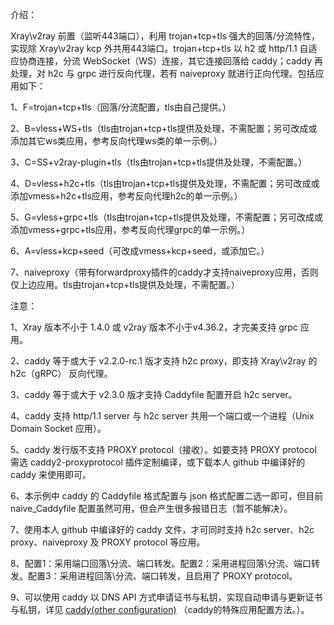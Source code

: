 介绍：

Xray\v2ray 前置（监听443端口），利用 trojan+tcp+tls 强大的回落/分流特性，实现除 Xray\v2ray kcp 外共用443端口。trojan+tcp+tls 以 h2 或 http/1.1 自适应协商连接，分流 WebSocket（WS）连接，其它连接回落给 caddy；caddy 再处理，对 h2c 与 grpc 进行反向代理，若有 naiveproxy 就进行正向代理。包括应用如下：

1、F=trojan+tcp+tls（回落/分流配置，tls由自己提供。）

2、B=vless+WS+tls（tls由trojan+tcp+tls提供及处理，不需配置；另可改成或添加其它ws类应用，参考反向代理ws类的单一示例。）

3、C=SS+v2ray-plugin+tls（tls由trojan+tcp+tls提供及处理，不需配置。）

4、D=vless+h2c+tls（tls由trojan+tcp+tls提供及处理，不需配置；另可改成或添加vmess+h2c+tls应用，参考反向代理h2c的单一示例。）

5、G=vless+grpc+tls（tls由trojan+tcp+tls提供及处理，不需配置；另可改成或添加vmess+grpc+tls应用，参考反向代理grpc的单一示例。）

6、A=vless+kcp+seed（可改成vmess+kcp+seed，或添加它。）

7、naiveproxy（带有forwardproxy插件的caddy才支持naiveproxy应用，否则仅上边应用。tls由trojan+tcp+tls提供及处理，不需配置。）

注意：

1、Xray 版本不小于 1.4.0 或 v2ray 版本不小于v4.36.2，才完美支持 grpc 应用。

2、caddy 等于或大于 v2.2.0-rc.1 版才支持 h2c proxy，即支持 Xray\v2ray 的 h2c（gRPC） 反向代理。

3、caddy 等于或大于 v2.3.0 版才支持 Caddyfile 配置开启 h2c server。

4、caddy 支持 http/1.1 server 与 h2c server 共用一个端口或一个进程（Unix Domain Socket 应用）。

5、caddy 发行版不支持 PROXY protocol（接收）。如要支持 PROXY protocol 需选 caddy2-proxyprotocol 插件定制编译，或下载本人 github 中编译好的 caddy 来使用即可。

6、本示例中 caddy 的 Caddyfile 格式配置与 json 格式配置二选一即可，但目前 naive_Caddyfile 配置虽然可用，但会产生很多报错日志（暂不能解决）。

7、使用本人 github 中编译好的 caddy 文件，才可同时支持 h2c server、h2c proxy、naiveproxy 及 PROXY protocol 等应用。

8、配置1：采用端口回落\分流、端口转发。配置2：采用进程回落\分流、端口转发。配置3：采用进程回落\分流、端口转发，且启用了 PROXY protocol。

9、可以使用 caddy 以 DNS API 方式申请证书与私钥，实现自动申请与更新证书与私钥，详见 [caddy(other configuration)](https://github.com/lxhao61/integrated-examples/tree/main/caddy(other%20configuration)) （caddy的特殊应用配置方法。）。
